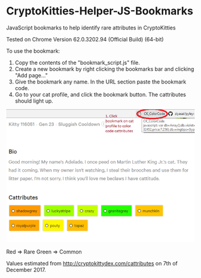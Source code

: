 # CryptoKitties-Helper-JS-Bookmarks
JavaScript bookmarks to help identify rare attributes in CryptoKitties

Tested on Chrome Version 62.0.3202.94 (Official Build) (64-bit)

To use the bookmark:

1) Copy the contents of the "bookmark_script.js" file.
2) Create a new bookmark by right clicking the bookmarks bar and clicking "Add page..."
3) Give the bookmark any name. In the URL section paste the bookmark code.
4) Go to your cat profile, and click the bookmark button. The cattributes should light up.

![Alt text](/imgs/usage_example.png?raw=true "How to use")

Red => Rare
Green => Common

Values estimated from http://cryptokittydex.com/cattributes on 7th of December 2017.
